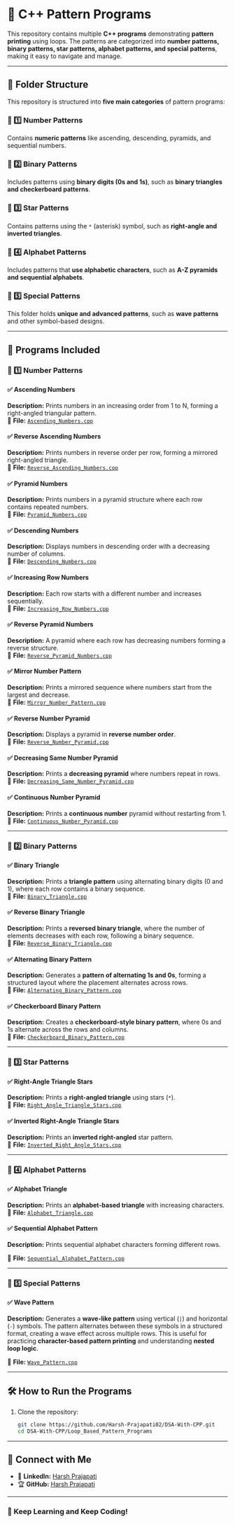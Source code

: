 # 🚀 C++ Pattern Programs  

This repository contains multiple **C++ programs** demonstrating **pattern printing** using loops. The patterns are categorized into **number patterns, binary patterns, star patterns, alphabet patterns, and special patterns**, making it easy to navigate and manage.  

---

## 📂 Folder Structure  

This repository is structured into **five main categories** of pattern programs:  

### **📁 1️⃣ Number Patterns**  
Contains **numeric patterns** like ascending, descending, pyramids, and sequential numbers.  

### **📁 2️⃣ Binary Patterns**  
Includes patterns using **binary digits (0s and 1s)**, such as **binary triangles and checkerboard patterns**.  

### **📁 3️⃣ Star Patterns**  
Contains patterns using the `*` (asterisk) symbol, such as **right-angle and inverted triangles**.  

### **📁 4️⃣ Alphabet Patterns**  
Includes patterns that **use alphabetic characters**, such as **A-Z pyramids and sequential alphabets**.  

### **📁 5️⃣ Special Patterns**  
This folder holds **unique and advanced patterns**, such as **wave patterns** and other symbol-based designs.  

---

## 📂 Programs Included  

### **📁 1️⃣ Number Patterns**  

#### ✅ **Ascending Numbers**  
**Description:** Prints numbers in an increasing order from 1 to N, forming a right-angled triangular pattern.  
📄 **File:** [`Ascending_Numbers.cpp`](https://github.com/Harsh-Prajapati02/DSA-With-CPP/blob/main/Loop_Based_Pattern_Programs/Number_Patterns/Ascending_Numbers.cpp)  

#### ✅ **Reverse Ascending Numbers**  
**Description:** Prints numbers in reverse order per row, forming a mirrored right-angled triangle.  
📄 **File:** [`Reverse_Ascending_Numbers.cpp`](https://github.com/Harsh-Prajapati02/DSA-With-CPP/blob/main/Loop_Based_Pattern_Programs/Number_Patterns/Reverse_Ascending_Numbers.cpp)  

#### ✅ **Pyramid Numbers**  
**Description:** Prints numbers in a pyramid structure where each row contains repeated numbers.  
📄 **File:** [`Pyramid_Numbers.cpp`](https://github.com/Harsh-Prajapati02/DSA-With-CPP/blob/main/Loop_Based_Pattern_Programs/Number_Patterns/Pyramid_Numbers.cpp)  

#### ✅ **Descending Numbers**  
**Description:** Displays numbers in descending order with a decreasing number of columns.  
📄 **File:** [`Descending_Numbers.cpp`](https://github.com/Harsh-Prajapati02/DSA-With-CPP/blob/main/Loop_Based_Pattern_Programs/Number_Patterns/Descending_Numbers.cpp)  

#### ✅ **Increasing Row Numbers**  
**Description:** Each row starts with a different number and increases sequentially.  
📄 **File:** [`Increasing_Row_Numbers.cpp`](https://github.com/Harsh-Prajapati02/DSA-With-CPP/blob/main/Loop_Based_Pattern_Programs/Number_Patterns/Increasing_Row_Numbers.cpp)  

#### ✅ **Reverse Pyramid Numbers**  
**Description:** A pyramid where each row has decreasing numbers forming a reverse structure.  
📄 **File:** [`Reverse_Pyramid_Numbers.cpp`](https://github.com/Harsh-Prajapati02/DSA-With-CPP/blob/main/Loop_Based_Pattern_Programs/Number_Patterns/Reverse_Pyramid_Numbers.cpp)  

#### ✅ **Mirror Number Pattern**  
**Description:** Prints a mirrored sequence where numbers start from the largest and decrease.  
📄 **File:** [`Mirror_Number_Pattern.cpp`](https://github.com/Harsh-Prajapati02/DSA-With-CPP/blob/main/Loop_Based_Pattern_Programs/Number_Patterns/Mirror_Number_Pattern.cpp)  

#### ✅ **Reverse Number Pyramid**  
**Description:** Displays a pyramid in **reverse number order**.  
📄 **File:** [`Reverse_Number_Pyramid.cpp`](https://github.com/Harsh-Prajapati02/DSA-With-CPP/blob/main/Loop_Based_Pattern_Programs/Number_Patterns/Reverse_Number_Pyramid.cpp)  

#### ✅ **Decreasing Same Number Pyramid**  
**Description:** Prints a **decreasing pyramid** where numbers repeat in rows.  
📄 **File:** [`Decreasing_Same_Number_Pyramid.cpp`](https://github.com/Harsh-Prajapati02/DSA-With-CPP/blob/main/Loop_Based_Pattern_Programs/Number_Patterns/Decreasing_Same_Number_Pyramid.cpp)  

#### ✅ **Continuous Number Pyramid**  
**Description:** Prints a **continuous number** pyramid without restarting from 1.  
📄 **File:** [`Continuous_Number_Pyramid.cpp`](https://github.com/Harsh-Prajapati02/DSA-With-CPP/blob/main/Loop_Based_Pattern_Programs/Number_Patterns/Continuous_Number_Pyramid.cpp)  

---

### **📁 2️⃣ Binary Patterns**  

#### ✅ **Binary Triangle**  
**Description:** Prints a **triangle pattern** using alternating binary digits (0 and 1), where each row contains a binary sequence.  
📄 **File:** [`Binary_Triangle.cpp`](https://github.com/Harsh-Prajapati02/DSA-With-CPP/blob/main/Loop_Based_Pattern_Programs/Binary_Patterns/Binary_Triangle.cpp)  

#### ✅ **Reverse Binary Triangle**  
**Description:** Prints a **reversed binary triangle**, where the number of elements decreases with each row, following a binary sequence.  
📄 **File:** [`Reverse_Binary_Triangle.cpp`](https://github.com/Harsh-Prajapati02/DSA-With-CPP/blob/main/Loop_Based_Pattern_Programs/Binary_Patterns/Reverse_Binary_Triangle.cpp)  

#### ✅ **Alternating Binary Pattern**  
**Description:** Generates a **pattern of alternating 1s and 0s**, forming a structured layout where the placement alternates across rows.  
📄 **File:** [`Alternating_Binary_Pattern.cpp`](https://github.com/Harsh-Prajapati02/DSA-With-CPP/blob/main/Loop_Based_Pattern_Programs/Binary_Patterns/Alternating_Binary_Pattern.cpp)  

#### ✅ **Checkerboard Binary Pattern**  
**Description:** Creates a **checkerboard-style binary pattern**, where 0s and 1s alternate across the rows and columns.  
📄 **File:** [`Checkerboard_Binary_Pattern.cpp`](https://github.com/Harsh-Prajapati02/DSA-With-CPP/blob/main/Loop_Based_Pattern_Programs/Binary_Patterns/Checkerboard_Binary_Pattern.cpp)  

---

### **📁 3️⃣ Star Patterns**  

#### ✅ **Right-Angle Triangle Stars**  
**Description:** Prints a **right-angled triangle** using stars (`*`).  
📄 **File:** [`Right_Angle_Triangle_Stars.cpp`](https://github.com/Harsh-Prajapati02/DSA-With-CPP/blob/main/Loop_Based_Pattern_Programs/Star_Patterns/Right_Angle_Triangle_Stars.cpp)  

#### ✅ **Inverted Right-Angle Triangle Stars** 
**Description:** Prints an **inverted right-angled** star pattern.  
📄 **File:** [`Inverted_Right_Angle_Stars.cpp`](https://github.com/Harsh-Prajapati02/DSA-With-CPP/blob/main/Loop_Based_Pattern_Programs/Star_Patterns/Inverted_Right_Angle_Stars.cpp)  

---

### **📁 4️⃣ Alphabet Patterns**  

#### ✅ **Alphabet Triangle** 
**Description:** Prints an **alphabet-based triangle** with increasing characters.  
📄 **File:** [`Alphabet_Triangle.cpp`](https://github.com/Harsh-Prajapati02/DSA-With-CPP/blob/main/Loop_Based_Pattern_Programs/Alphabet_Patterns/Alphabet_Triangle.cpp)  

#### ✅ **Sequential Alphabet Pattern**  
**Description:** Prints sequential alphabet characters forming different rows.

📄 **File:** [`Sequential_Alphabet_Pattern.cpp`](https://github.com/Harsh-Prajapati02/DSA-With-CPP/blob/main/Loop_Based_Pattern_Programs/Alphabet_Patterns/Sequential_Alphabet_Pattern.cpp)  

---

### **📁 5️⃣ Special Patterns**  

#### ✅ **Wave Pattern**  
**Description:** Generates a **wave-like pattern** using vertical (`|`) and horizontal (`-`) symbols. The pattern alternates between these symbols in a structured format, creating a wave effect across multiple rows. This is useful for practicing **character-based pattern printing** and understanding **nested loop logic**.  

📄 **File:** [`Wave_Pattern.cpp`](https://github.com/Harsh-Prajapati02/DSA-With-CPP/blob/main/Loop_Based_Pattern_Programs/Special_Patterns/Wave_Pattern.cpp)   

---

## 🛠 How to Run the Programs  

1. Clone the repository:  
   ```sh
   git clone https://github.com/Harsh-Prajapati02/DSA-With-CPP.git
   cd DSA-With-CPP/Loop_Based_Pattern_Programs

---

## 🔗 Connect with Me  

- 💼 **LinkedIn:** [Harsh Prajapati](https://www.linkedin.com/in/harsh-prajapati02/)  
- 🏆 **GitHub:** [Harsh Prajapati](https://github.com/Harsh-Prajapati02)  

---

### 🚀 Keep Learning and Keep Coding!  